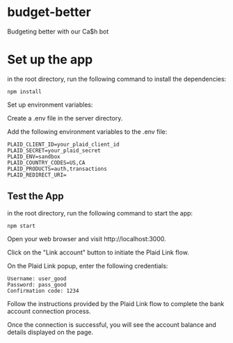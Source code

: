 # budget-better
Budgeting better with our Ca$h bot 

# Set up the app

in the root directory, run the following command to install the dependencies:

```
npm install
``` 


Set up environment variables:

Create a .env file in the server directory.

Add the following environment variables to the .env file:
```
PLAID_CLIENT_ID=your_plaid_client_id
PLAID_SECRET=your_plaid_secret
PLAID_ENV=sandbox
PLAID_COUNTRY_CODES=US,CA
PLAID_PRODUCTS=auth,transactions
PLAID_REDIRECT_URI=

```

## Test the App
in the root directory, run the following command to start the app:

```
npm start
```
Open your web browser and visit http://localhost:3000.

Click on the "Link account" button to initiate the Plaid Link flow.

On the Plaid Link popup, enter the following credentials:
```
Username: user_good
Password: pass_good
Confirmation code: 1234
```
Follow the instructions provided by the Plaid Link flow to complete the bank account connection process.

Once the connection is successful, you will see the account balance and details displayed on the page.